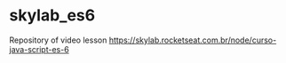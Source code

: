 # skylab_es6
Repository of video lesson https://skylab.rocketseat.com.br/node/curso-java-script-es-6
